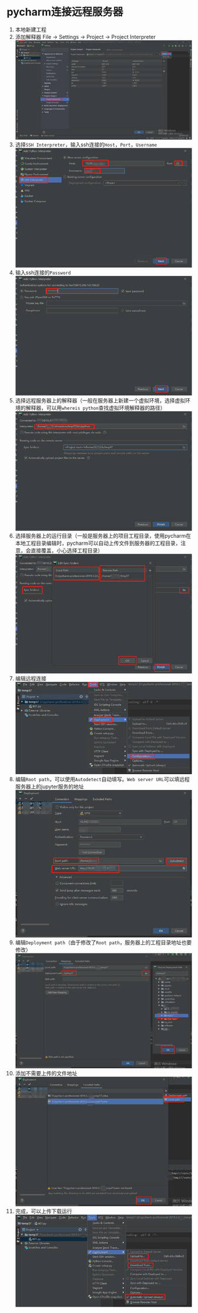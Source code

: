 # pycharm连接远程服务器

1. 本地新建工程
2. 添加解释器
    File -> Settings -> Project -> Project Interpreter
    ![jupyter_server](img/add_interpreter.png)
3. 选择`SSH Interpreter`，输入ssh连接的`Host`，`Port`，`Username`
    ![jupyter_server](img/ssh_interpreter.png)
4. 输入ssh连接的`Password`
    ![jupyter_server](img/ssh_password.png)
5. 选择远程服务器上的解释器（一般在服务器上新建一个虚拟环境，选择虚拟环境的解释器，可以用`whereis python`查找虚拟环境解释器的路径）
    ![jupyter_server](img/choice_interpreter.png)
6. 选择服务器上的运行目录（一般是服务器上的项目工程目录，使用pycharm在本地工程目录编辑时，pycharm可以自动上传文件到服务器的工程目录，注意，会直接覆盖，小心选择工程目录）
    ![jupyter_server](img/choice_folders.png)
7. 编辑远程连接
    ![jupyter_server](img/edit_connect.png)
8. 编辑`Root path`，可以使用`Autodetect`自动填写。`Web server URL`可以填远程服务器上的jupyter服务的地址
    ![jupyter_server](img/edit_root_path.png)
9. 编辑`Deployment path`（由于修改了`Root path`，服务器上的工程目录地址也要修改）
    ![jupyter_server](img/edit_deployment_path.png)
10. 添加不需要上传的文件地址
    ![jupyter_server](img/add_excluded_paths.png)
11. 完成，可以上传下载运行
    ![jupyter_server](img/upload_download.png)

